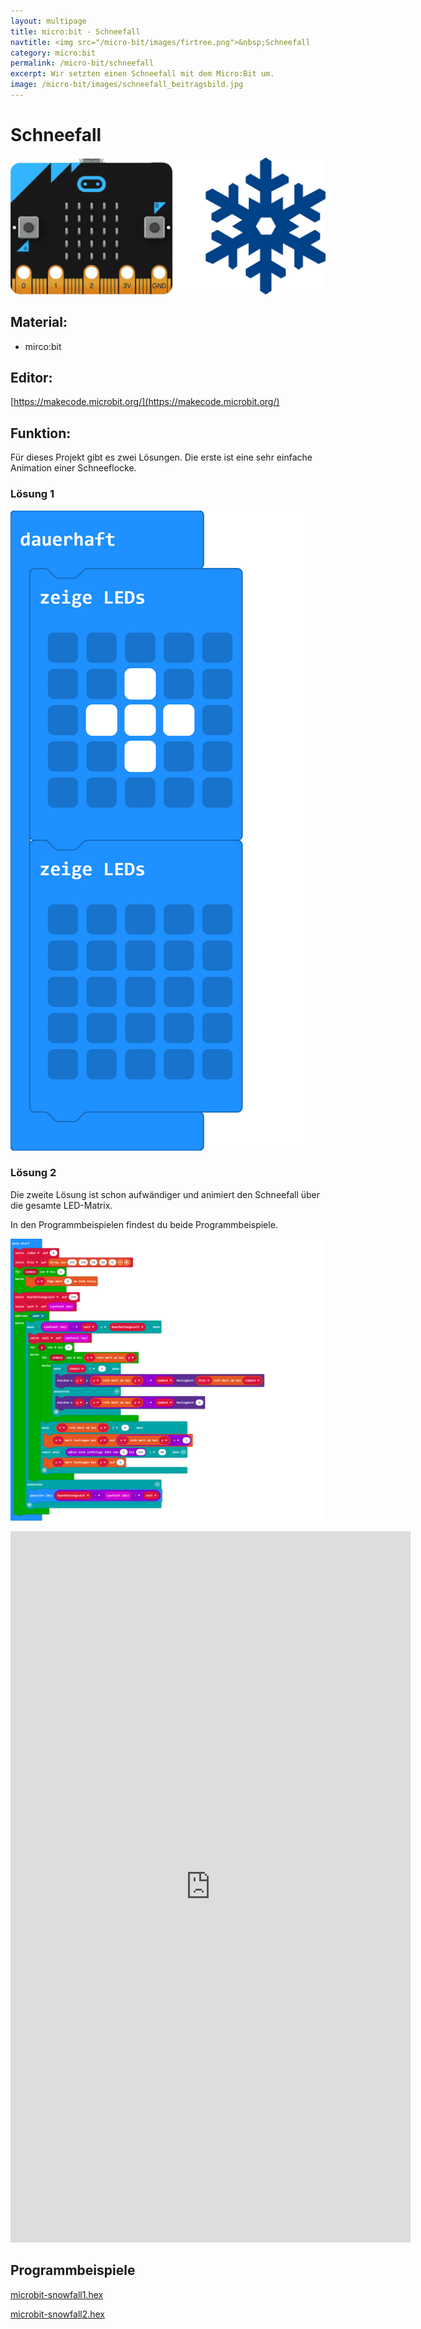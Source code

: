 ```yaml
---
layout: multipage
title: micro:bit - Schneefall
navtitle: <img src="/micro-bit/images/firtree.png">&nbsp;Schneefall
category: micro:bit
permalink: /micro-bit/schneefall
excerpt: Wir setzten einen Schneefall mit dem Micro:Bit um.
image: /micro-bit/images/schneefall_beitragsbild.jpg
---
```


# Schneefall

![](images/schneefall_beitragsbild.jpg)

## Material:

+ mirco:bit

## Editor:

[https://makecode.microbit.org/](https://makecode.microbit.org/)

## Funktion:

Für dieses Projekt gibt es zwei Lösungen.
Die erste ist eine sehr einfache Animation einer Schneeflocke.

### Lösung 1

![](images/microbit-Screenshot-snowfall1.png)

### Lösung 2

Die zweite Lösung ist schon aufwändiger und animiert den Schneefall über die gesamte LED-Matrix.

In den Programmbeispielen findest du beide Programmbeispiele.

![](images/microbit-Screenshot-snowfall2.png)

<div class="hidden-print">
<iframe src="https://player.vimeo.com/video/474699919" width="640" height="1138" frameborder="0" allow="autoplay; fullscreen" allowfullscreen></iframe>
</div>

## Programmbeispiele
[microbit-snowfall1.hex](appendix/microbit-snowfall1.hex)

[microbit-snowfall2.hex](appendix/microbit-snowfall2.hex)
